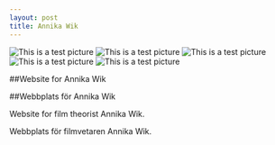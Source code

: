 ```yaml
---
layout: post
title: Annika Wik
---
```


![This is a test picture]({{site.url}}/images/annika1.png)
![This is a test picture]({{site.url}}/images/annika2.png)
![This is a test picture]({{site.url}}/images/annika3.png)
![This is a test picture]({{site.url}}/images/annika4.png)
![This is a test picture]({{site.url}}/images/annika5.png)

##Website for Annika Wik

##Webbplats för Annika Wik

Website for film theorist Annika Wik. 

Webbplats för filmvetaren Annika Wik.

